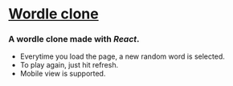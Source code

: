 # [Wordle clone](https://fmata97.github.io/Wordle/)

### A wordle clone made with *React*.
- Everytime you load the page, a new random word is selected.
- To play again, just hit refresh.
- Mobile view is supported.